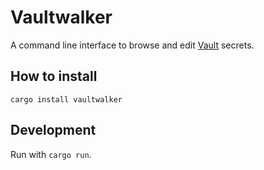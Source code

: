 # Vaultwalker

A command line interface to browse and edit [Vault](https://www.vaultproject.io/) secrets.

## How to install

`cargo install vaultwalker`

## Development

Run with `cargo run`.
